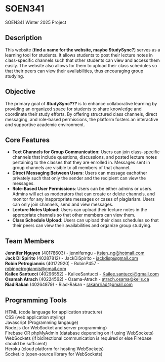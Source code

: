 # SOEN341

SOEN341 Winter 2025 Project 






## Description
This website (**find a name for the website, maybe StudySync?**) serves as a learning tool for students. It allows students to post their lecture notes in class-specific channels such that other students can view and access them easily. The website also allows for them to upload their class schedules so that their peers can view their availabilities, thus encouraging group studying. 

## Objective
The primary goal of **StudySync???** is to enhance collaborative learning by providing an organized space for students to share knowledge and coordinate their study efforts. By offering structured class channels, direct messaging, and role-based permissions, the platform fosters an interactive and supportive academic environment.


## Core Features
- **Text Channels for Group Communication**: Users can join class-specific channels that include questions, discussions, and posted lecture notes pertaining to the classes that they are enrolled in. Messages sent in group channels are visible to all members of that channel.
- **Direct Messaging Between Users**: Users can message eachother privately such that only the sender and the recipient can view the messages.
- **Role-Based User Permissions**: Users can be either admins or users. Admins will act as moderators that can create or delete channels, and monitor for any inappropriate messages or cases of plagiarism. Users can only join channels, send and view messages.
- **Lecture Notes Upload**: Users can upload their lecture notes in the appropriate channels so that other members can view them.
- **Class Schedule Upload**: Users can upload their class schedules so that their peers can view their availabilities and organize group studying.

## Team Members
**Jennifer Nguyen** (40178603) - jenniferngu - itsjen_ng@hotmail.com    
**Jack Di Spirito** (40287812) - JackDiSpirito - jackdisp@gmail.com    
**Robin Petrogiannis** (40172920) - RobinP457 - robinpetrogiannis@gmail.com    
**Kailee Santucci** (40296552) - KaileeSantucci - Kailee.santucci@gmail.com    
**Osamah Atrach** (40224562) -  Osama-Atrach - atrach.osama@kells.ca    
**Riad Rakan** (40264879)  -    Riad-Rakan - rakanrriad@gmail.com    


## Programming Tools
HTML (code language for application structure)  
CSS (web application styling)  
Javascript (Programming langauge)  
Node.js (for WebSocket and server programming)  
Firebase OR phpMyAdmin (database depending on if using WebSockets)  
WebSockets (if bidirectional communication is required or else Firebase should be sufficient)  
Heroku (cloud platform for hosting WebSockets)  
Socket.io (open-source library for WebSockets)  
